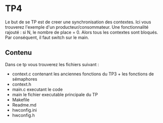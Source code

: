 # TP4

Le but de se TP est de creer une synchronisation des contextes. Ici vous trouverez l'exemple d'un producteur/consommateur.
Une fonctionnalité rajouté : si N, le nombre de place = 0. Alors tous les contextes sont bloqués. Par conséquent, il faut switch sur le main.

## Contenu

Dans ce tp vous trouverez les fichiers suivant :

- context.c contenant les anciennes fonctions du TP3 + les fonctions de sémaphores
- context.h
- main.c executant le code
- main le fichier executable principale du TP
- Makefile
- Readme.md
- hwconfig.ini
- hwconfig.h
